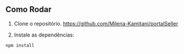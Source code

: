 ## Como Rodar

1. Clone o repositório. <https://github.com/Milena-Kamitani/portalSeller>

2. Instale as dependências:

```bash
npm install
